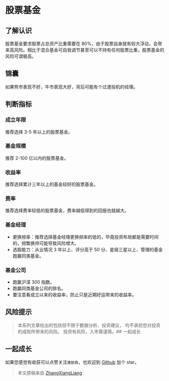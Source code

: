 # 股票基金

## 了解认识

股票基金要求股票占总资产比重需要在 80%，由于股票自身就有较大浮动，会带来高风险。相比于混合基金可自我调节甚至可以不持有任何股票比重，股票基金的风险可谓极高。

## 锦囊

如果熊市表现不好，牛市表现大好，背后可能有个过渡投机的经理。

## 判断指标

### 成立年限

推荐选择 3-5 年以上的股票基金。

### 基金规模

推荐 2-100 亿以内的股票基金。

### 收益率

推荐选择累计三年以上的基金较好的股票基金。

### 费率

推荐选择费率较低的股票基金，费率越低得到的回报也就越大。

### 基金经理

- 更换频率：推荐选择基金经理更换频率的低的，毕竟投资布局都是需要时间的，频繁换帅可能导致风险增大。
- 选股能力：从业情况 3 年以上、评分高于 50 分、星级三星以上、管理的基金跑赢同类基金。

### 基金公司

- 跑赢沪深 300 指数。
- 跑赢同类基金公司的排名。
- 要注意看成立以来的收益率，防止只是近期好运带来的收益率。

## 风险提示

> 本系列文章给出的包括但不限于数据分析、投资建议，
> 均不承担您对投资的成败所带来的风险。
> 投资有风险，入市需谨慎。## 一起成长

## 一起成长

如果您感觉有收获可以点赞关注`激励我`，也欢迎到 [Github](https://github.com/zhangxiangliang/personal-financial-planning) 加个 star。

> 本文原稿来自 [ZhangXiangLiang](https://github.com/zhangxiangliang)
